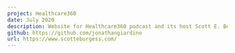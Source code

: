 ```yaml
---
project: Healthcare360
date: July 2020
description: Website for Healthcare360 podcast and its host Scott E. Burgess
github: https://github.com/jonathangiardino
url: https://www.scotteburgess.com/
---
```

